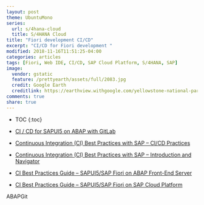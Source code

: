 ```yaml
---
layout: post
theme: UbuntuMono
series: 
  url: s/4hana-cloud
  title: S/4HANA Cloud
title: "Fiori development CI/CD"
excerpt: "CI/CD for Fiori development "
modified: 2018-11-16T11:51:25-04:00
categories: articles
tags: [Fiori, Web IDE, CI/CD, SAP Cloud Platform, S/4HANA, SAP]
image:
  vendor: gstatic
  feature: /prettyearth/assets/full/2083.jpg
  credit: Google Earth
  creditlink: https://earthview.withgoogle.com/yellowstone-national-park-united-states-2083
comments: true
share: true
---
```


* TOC
{:toc}


* [CI / CD for SAPUI5 on ABAP with GitLab](https://blogs.sap.com/2018/08/01/ci-cd-for-sapui5-on-abap-with-gitlab/)

* [Continuous Integration (CI) Best Practices with SAP – CI/CD Practices](https://developers.sap.com/tutorials/ci-best-practices-ci-cd.html)

* [Continuous Integration (CI) Best Practices with SAP – Introduction and Navigator](https://developers.sap.com/tutorials/ci-best-practices-intro.html)

* [CI Best Practices Guide – SAPUI5/SAP Fiori on ABAP Front-End Server](https://developers.sap.com/tutorials/ci-best-practices-fiori-abap.html)

* [CI Best Practices Guide – SAPUI5/SAP Fiori on SAP Cloud Platform](https://developers.sap.com/tutorials/ci-best-practices-fiori-sapcp.html)



ABAPGit